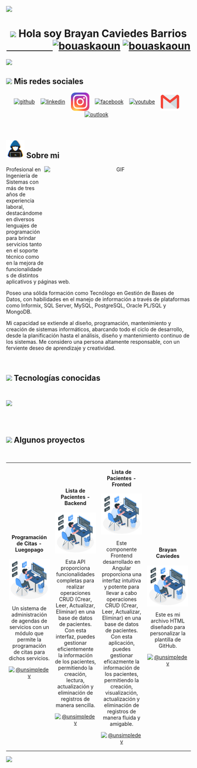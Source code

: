 <!--divisor horizontal-->
<img src="https://user-images.githubusercontent.com/73097560/115834477-dbab4500-a447-11eb-908a-139a6edaec5c.gif">

<!-------------------------------------------------------------------------------------------------------------------------------------------------------------------------------------------->

<div style="text-align: center;">
    <h1 style="text-align: center;"> <img src="https://media.giphy.com/media/hvRJCLFzcasrR4ia7z/giphy.gif" width="35">  Hola soy Brayan Caviedes Barrios
        <a href="https://github.com/BrayanCaviedes">
            &nbsp;&nbsp;&nbsp;&nbsp;&nbsp;&nbsp;&nbsp;&nbsp;&nbsp;&nbsp;&nbsp;&nbsp;&nbsp;&nbsp;&nbsp;&nbsp;&nbsp;&nbsp;&nbsp;<img src="https://komarev.com/ghpvc/?username=bouaskaoun&label=Profile%20views&color=0e75b6&style=flat" alt="bouaskaoun"/></a> 
        <a href="https://github.com/BrayanCaviedes">
            <img src="https://img.shields.io/github/followers/bouaskaoun?label=Followers" alt="bouaskaoun" />
        </a>
    </h1>
</div>

<img src="https://media.licdn.com/dms/image/C4D16AQFUyxfekWjHrw/profile-displaybackgroundimage-shrink_350_1400/0/1604078090624?e=1707350400&v=beta&t=6QEkctUD8IhvMt66vLQci6gtPCcpw4SUOsjzQS0Etyc">

<!-------------------------------------------------------------------------------------------------------------------------------------------------------------------------------------------->

## <picture><img src = "https://media.giphy.com/media/iY8CRBdQXODJSCERIr/giphy.gif" width = 50px></picture> **Mis redes sociales**

<p align="center">
    <a href="https://github.com/BrayanCaviedes" target="blank"><img align="center" src="https://cdn.jsdelivr.net/npm/simple-icons@3.0.1/icons/github.svg" alt="github" height="50" width="60" /></a> &nbsp;&nbsp;
    <a href="https://www.linkedin.com/in/brayancaviedes/" target="blank"><img align="center" src="https://user-images.githubusercontent.com/88904952/234979284-68c11d7f-1acc-4f0c-ac78-044e1037d7b0.png" alt="linkedin" height="50" width="50" /></a> &nbsp;&nbsp;
    <a href="https://www.instagram.com/brian.caviedes/" target="blank"><img align="center" src="https://github.com/tandpfun/skill-icons/blob/main/icons/Instagram.svg" alt="instagram" height="50" width="50" /></a> &nbsp;&nbsp;
    <a href="https://www.facebook.com/Caviedes08" target="blank"><img align="center" src="https://raw.githubusercontent.com/rahuldkjain/github-profile-readme-generator/master/src/images/icons/Social/facebook.svg" alt="facebook" height="50" width="50" /></a> &nbsp;&nbsp;
    <a href="https://www.youtube.com/@brayan6343" target="blank"><img align="center" src="https://upload.wikimedia.org/wikipedia/commons/thumb/4/4f/YouTube_social_white_squircle.svg/512px-YouTube_social_white_squircle.svg.png" alt="youtube" height="50" width="50" /></a> &nbsp;&nbsp;
    <a href="https://mail.google.com/mail/?view=cm&fs=1&to=caviedesbrayan@gmail.com" target="blank"><img align="center" src="https://github.com/SatYu26/SatYu26/blob/master/Assets/Gmail.svg" alt="gmail" height="50" width="50" /></a> &nbsp;&nbsp;
    <a href="mailto:brian.0892@hotmail.com" target="blank"><img align="center" src="https://upload.wikimedia.org/wikipedia/commons/d/df/Microsoft_Office_Outlook_%282018%E2%80%93present%29.svg" alt="outlook" height="50" width="50" /></a> &nbsp;&nbsp;
</p>

<!-------------------------------------------------------------------------------------------------------------------------------------------------------------------------------------------->

<br>

## <picture><img src = "https://github.com/0xAbdulKhalid/0xAbdulKhalid/raw/main/assets/mdImages/about_me.gif" width = 50px></picture> **Sobre mi**
<a target="_blank" align="center">
  <img align="right" top="500" height="300" width="400" alt="GIF" src="https://media.giphy.com/media/SWoSkN6DxTszqIKEqv/giphy.gif">
</a>

<!-- https://raw.githubusercontent.com/0xabdulkhalid/0xabdulkhalid/main/assets/mdImages/programming.svg -->


Profesional en Ingeniería de Sistemas con más de tres años de experiencia laboral, destacándome en diversos lenguajes de programación para brindar servicios tanto en el soporte técnico como en la mejora de funcionalidades de distintos aplicativos y páginas web. 

Poseo una sólida formación como Tecnólogo en Gestión de Bases de Datos, con habilidades en el manejo de información a través de plataformas como Informix, SQL Server, MySQL, PostgreSQL, Oracle PL/SQL y MongoDB.

Mi capacidad se extiende al diseño, programación, mantenimiento y creación de sistemas informáticos, abarcando todo el ciclo de desarrollo, desde la planificación hasta el análisis, diseño y mantenimiento continuo de los sistemas. Me considero una persona altamente responsable, con un ferviente deseo de aprendizaje y creatividad.

<!--
- 🔭 Trabaje en la empresa ALCANOS DE COLOMBIA S.A E.S.P
- 🌱 Actualmente estoy aprendiendo DESARROLLO WEB: HTML, CSS, BOOTSTRAP, JAVASCRIPT, JQUERY, PYTHON & DJANGO
- 👯 Busco colaborar en Proyectos con lenguaje C#
- 🤔 Estoy buscando ayuda con ...
- 💬 Pregúntame sobre ...
- 📫 Cómo contactarme: brian.0892@hotmail.com
- 😄 Pronombres: ...
- ⚡ Dato curioso: ... -->
  
<!-------------------------------------------------------------------------------------------------------------------------------------------------------------------------------------------->

<br>

## <img src="https://media2.giphy.com/media/QssGEmpkyEOhBCb7e1/giphy.gif?cid=ecf05e47a0n3gi1bfqntqmob8g9aid1oyj2wr3ds3mg700bl&rid=giphy.gif" width ="25"><b>  Tecnologías conocidas</b>
<br>



<!--tech stack icons-->
<p align="left">
  <a href="https://skillicons.dev/icons?i=cs,dotnet,php,angular,typescript,css,html,js,nodejs,postgresql,mysql,mongo,git,github,azure,postman,vscode,linux,windows" target="_blank">
    <img src="https://skillicons.dev/icons?i=cs,dotnet,php,angular,typescript,css,html,js,nodejs,postgresql,mysql,mongo,git,github,azure,postman,vscode,linux,windows" />
  </a>
</p>
<br>

<!-------------------------------------------------------------------------------------------------------------------------------------------------------------------------------------------->

<br>

## <img src="https://media.giphy.com/media/WFZvB7VIXBgiz3oDXE/giphy.gif" width ="25"><b>  Algunos proyectos</b>
<br>


<div id="proyectos">
<table align="left" >
<tr border="none">
  <td width="25%" align="center">   
    <p align="center">
        <strong>Programación de Citas - Luegopago</strong> <br>
        <a><br>
            <img align="center" width=100% src="https://raw.githubusercontent.com/0xabdulkhalid/0xabdulkhalid/main/assets/mdImages/programming.svg" alt="VIDEO" />
        </a>
    </p>
    <p align="center">
        Un sistema de administración de agendas de servicios con un módulo que permite la programación de citas para dichos servicios.
    </p>
    <p align="center">
        <a href="https://github.com/BrayanCaviedes/programacion_de_citas-Luegopago" target="blank">
            <img align="center" src="https://img.shields.io/badge/GitHub-100000?style=for-the-badge&logo=github&logoColor=white" alt="@unsimpledev" />
        </a>
    </p>       
</td>


    
<td width="25%" align="center">   
    <p align="center">
        <strong>Lista de Pacientes - Backend </strong> <br>
        <a><br>
            <img align="center" width=100% src="https://raw.githubusercontent.com/0xabdulkhalid/0xabdulkhalid/main/assets/mdImages/programming.svg" alt="VIDEO" />
        </a>
    </p>
    <p align="center">
        Esta API proporciona funcionalidades completas para realizar operaciones CRUD (Crear, Leer, Actualizar, Eliminar) en una base de datos de pacientes. Con esta interfaz, puedes gestionar eficientemente 
        la información de los pacientes, permitiendo la creación, lectura, actualización y eliminación de registros de manera sencilla.
    </p>
    <p align="center">
        <a href="https://github.com/BrayanCaviedes/prueba_brayan_caviedes" target="blank">
            <img align="center" src="https://img.shields.io/badge/GitHub-100000?style=for-the-badge&logo=github&logoColor=white" alt="@unsimpledev" />
        </a>
    </p>       
</td>

  
  <td width="25%" align="center">   
    <p align="center">
        <strong>Lista de Pacientes - Fronted </strong> <br>
        <a><br>
            <img align="center" width=100% src="https://raw.githubusercontent.com/0xabdulkhalid/0xabdulkhalid/main/assets/mdImages/programming.svg" alt="VIDEO" />
        </a>
    </p>
    <p align="center">
        Este componente Frontend desarrollado en Angular proporciona una interfaz intuitiva y potente para llevar a cabo operaciones CRUD (Crear, Leer, Actualizar, Eliminar) en una base de datos de 
        pacientes. Con esta aplicación, puedes gestionar eficazmente la información de los pacientes, permitiendo la creación, visualización, actualización y eliminación de registros de manera fluida y 
        amigable.
    </p>
    <p align="center">
        <a href="https://github.com/BrayanCaviedes/prueba_brayan_caviedes_FrontEnd" target="blank">
            <img align="center" src="https://img.shields.io/badge/GitHub-100000?style=for-the-badge&logo=github&logoColor=white" alt="@unsimpledev" />
        </a>
    </p>       
</td>

   <td width="25%" align="center">   
    <p align="center">
        <strong>Brayan Caviedes</strong> <br>
        <a><br>
            <img align="center" width=100% src="https://raw.githubusercontent.com/0xabdulkhalid/0xabdulkhalid/main/assets/mdImages/programming.svg" alt="VIDEO" />
        </a>
    </p>
    <p align="center">
        Este es mi archivo HTML diseñado para personalizar la plantilla de GitHub.
    </p>
    <p align="center">
        <a href="https://github.com/BrayanCaviedes/BrayanCaviedes" target="blank">
            <img align="center" src="https://img.shields.io/badge/GitHub-100000?style=for-the-badge&logo=github&logoColor=white" alt="@unsimpledev" />
        </a>
    </p>       
</td>
  
</tr>
</table>
  </div>
<br>
<br><br>
<br>
<br><br><br>
<br><br>

<!-------------------------------------------------------------------------------------------------------------------------------------------------------------------------------------------->

<!--divisor horizontal-->
<img src="https://user-images.githubusercontent.com/73097560/115834477-dbab4500-a447-11eb-908a-139a6edaec5c.gif">

